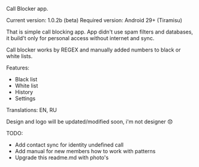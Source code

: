 Call Blocker app.

Current version: 1.0.2b (beta)
Required version: Android 29+ (Tiramisu)

That is simple call blocking app.
App didn't use spam filters and databases, it build't only for personal access without internet and sync.

Call blocker works by REGEX and manually added numbers to black or white lists.

Features:
- Black list
- White list
- History
- Settings

Translations: EN, RU

Design and logo will be updated/modified soon, i'm not designer 😞 

TODO:
- Add contact sync for identity undefined call
- Add manual for new members how to work with patterns 
- Upgrade this readme.md with photo's
